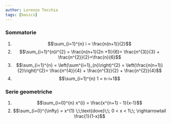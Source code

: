 ```yaml
---
author: Lorenzo Tecchia
tags: [basics]
---
```

### Sommatorie
 1. $$\sum_{i=1}^{n} i = \frac{n(n+1)}{2}$$
 2. $$\sum_{i=1}^{n}i^{2} = \frac{n(n+1)(2n +1)}{6}= \frac{n^{3}}{3} + \frac{n^{2}}{2}+\frac{n}{6}$$
 3. $$\sum_{i=1}^{n} = \left(\sum^{i=1}_{n}\right)^{2} = \left(\frac{n(n+1)}{2}\right)^{2}= \frac{n^{4}}{4} + \frac{n^{3}}{2} + \frac{n^{2}}{4}$$
 4. $$\sum_{i=1}^{n} 1 = n-i+1$$
<!--ID: 1715263181527-->





### Serie geometriche
 1. $$\sum_{i=0}^{n} x^{i} = \frac{x^{n+1} - 1}{x-1}$$
 2. $$\sum_{i=0}^{\infty} = x^{1} \;\;\text{dove}\;\; 0 < x < 1\;\; \rightarrowtail \frac{1}{1-x}$$
<!--ID: 1715263181528-->



